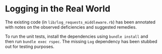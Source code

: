 # Logging in the Real World

The existing code (in `lib/log_requests_middleware.rb`) has been annotated with notes on the observed deficiencies and suggested remedies.

To run the unit tests, install the dependencies using `bundle install` and then run `bundle exec rspec`. The missing `Log` dependency has been stubbed out for testing purposes.
